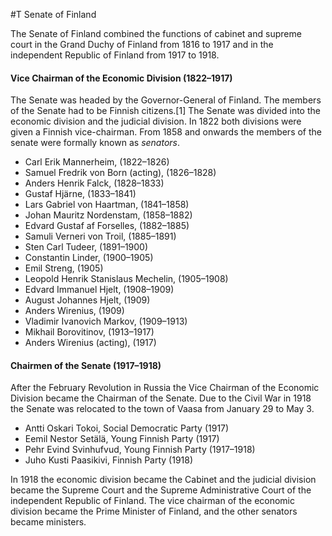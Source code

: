 #T Senate of Finland

The Senate of Finland combined the functions of cabinet and supreme court in the Grand Duchy of Finland from 1816 to 1917 and in the independent Republic of Finland from 1917 to 1918.

#### Vice Chairman of the Economic Division (1822–1917)

The Senate was headed by the Governor-General of Finland. The members of the Senate had to be Finnish citizens.[1] The Senate was divided into the economic division and the judicial division. In 1822 both divisions were given a Finnish vice-chairman. From 1858 and onwards the members of the senate were formally known as *senators*.

* Carl Erik Mannerheim, (1822–1826)
* Samuel Fredrik von Born (acting), (1826–1828)
* Anders Henrik Falck, (1828–1833)
* Gustaf Hjärne, (1833–1841)
* Lars Gabriel von Haartman, (1841–1858)
* Johan Mauritz Nordenstam, (1858–1882)
* Edvard Gustaf af Forselles, (1882–1885)
* Samuli Verneri von Troil, (1885–1891)
* Sten Carl Tudeer, (1891–1900)
* Constantin Linder, (1900–1905)
* Emil Streng, (1905)
* Leopold Henrik Stanislaus Mechelin, (1905–1908)
* Edvard Immanuel Hjelt, (1908–1909)
* August Johannes Hjelt, (1909)
* Anders Wirenius, (1909)
* Vladimir Ivanovich Markov, (1909–1913)
* Mikhail Borovitinov, (1913–1917)
* Anders Wirenius (acting), (1917)

#### Chairmen of the Senate (1917–1918)

After the February Revolution in Russia the Vice Chairman of the Economic Division became the Chairman of the Senate. Due to the Civil War in 1918 the Senate was relocated to the town of Vaasa from January 29 to May 3.

* Antti Oskari Tokoi, Social Democratic Party (1917)
* Eemil Nestor Setälä, Young Finnish Party (1917)
* Pehr Evind Svinhufvud, Young Finnish Party (1917–1918)
* Juho Kusti Paasikivi, Finnish Party (1918)

In 1918 the economic division became the Cabinet and the judicial division became the Supreme Court and the Supreme Administrative Court of the independent Republic of Finland. The vice chairman of the economic division became the Prime Minister of Finland, and the other senators became ministers.
